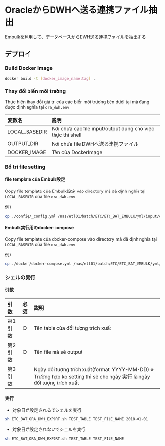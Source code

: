 # OracleからDWHへ送る連携ファイル抽出

Embulkを利用して、データベースからDWH送る連携ファイルを抽出する

## デプロイ

### Build Docker Image

```bash
docker build -t [docker_image_name:tag] .
```

### Thay đổi biến môi trường

Thực hiện thay đổi giá trị của các biến môi trường bên dưới tại mà đang được định nghĩa tại `ora_dwh.env`

|変数名|説明|
|:-----|:-----|
|LOCAL_BASEDIR|Nơi chứa các file input/output dùng cho việc thực thi shell|
|OUTPUT_DIR|Nơi chứa file DWHへ送る連携ファイル|
|DOCKER_IMAGE|Tên của DockerImage|

### Bố trí file setting

#### file template của Embulk設定

Copy file template của Embulk設定 vào directory mà đã định nghĩa tại `LOCAL_BASEDIR` của file `ora_dwh.env`

例）

```bash
cp ./config/_config.yml /nas/etl01/batch/ETC/ETC_BAT_EMBULK/yml/input/config
```

#### Embulk実行用のdocker-compose

Copy file template của docker-compose vào directory mà đã định nghĩa tại `LOCAL_BASEDIR` của file `ora_dwh.env`

例）

```bash
cp ./docker/docker-compose.yml /nas/etl01/batch/ETC/ETC_BAT_EMBULK/yml/
```

### シェルの実行

#### 引数

|引数|必須|説明|
|:-----|:-----|:-----|
|第1引数|○|Tên table của đối tượng trích xuất|
|第2引数|○|Tên file mà sẽ output|
|第3引数||Ngày đối tượng trích xuất(format: YYYY-MM-DD) ※ Trường hợp ko setting thì sẽ cho ngày 実行 là ngày đối tượng trích xuất|

#### 実行

- 対象日が設定されるでシェルを実行

```bash
sh ETC_BAT_ORA_DWH_EXPORT.sh TEST_TABLE TEST_FILE_NAME 2018-01-01
```

- 対象日が設定されないでシェルを実行

```bash
sh ETC_BAT_ORA_DWH_EXPORT.sh TEST_TABLE TEST_FILE_NAME
```
